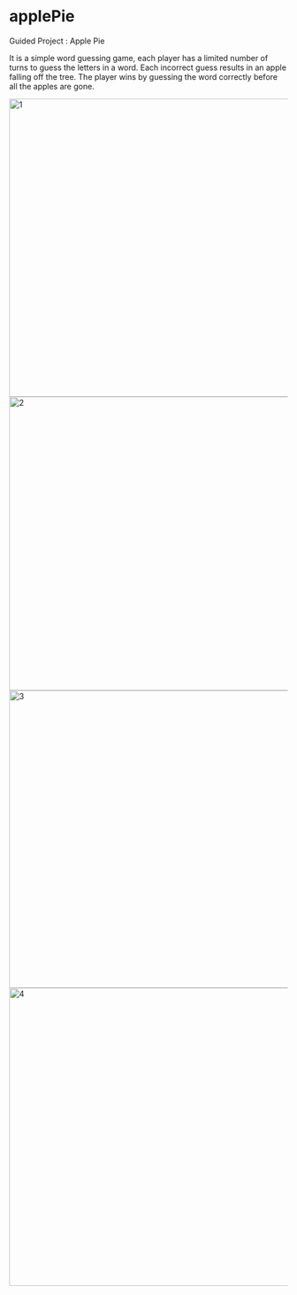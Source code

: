 # applePie
Guided Project : Apple Pie

It is a simple word guessing game, each player has a limited number of turns to guess the letters in a word. 
Each incorrect guess results in an apple falling off the tree. The player wins by guessing the word correctly before all the apples are gone.


<img width="538" alt="1" src="https://user-images.githubusercontent.com/90863360/211191243-f08c4d4d-35d3-4165-b556-457a179df172.png">

<img width="530" alt="2" src="https://user-images.githubusercontent.com/90863360/211191250-c470a3bf-761d-409d-b01a-22bb843153ae.png">

<img width="537" alt="3" src="https://user-images.githubusercontent.com/90863360/211191253-9294d872-23fc-4a75-9fab-a9008ba0f787.png">

<img width="538" alt="4" src="https://user-images.githubusercontent.com/90863360/211191255-dabdd780-bb48-4908-a8e4-bdfe1d51c92d.png">
